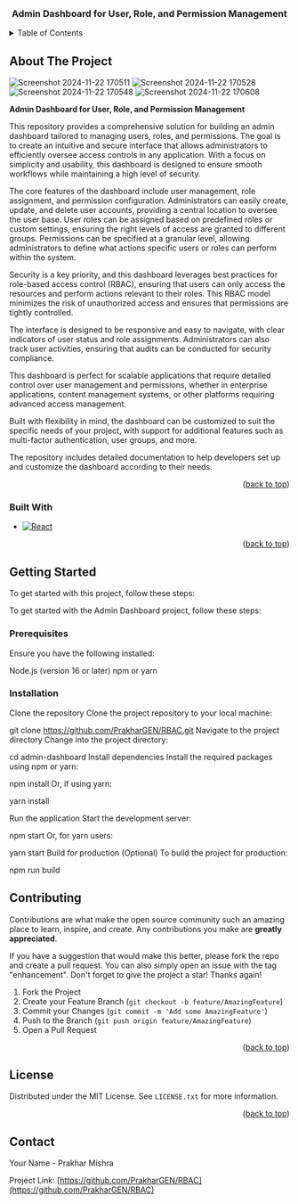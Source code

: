 <a id="readme-top"></a>






<br />
<div align="center">
  <a href="https://github.com/PrakharGEN/RBAC">
    
  </a>

<h3 align="center">Admin Dashboard for User, Role, and Permission Management</h3>

  <p align="center">
   
  </p>
</div>



<!-- TABLE OF CONTENTS -->
<details>
  <summary>Table of Contents</summary>
  <ol>
    <li>
      <a href="#about-the-project">About The Project</a>
      <ul>
        <li><a href="#built-with">Built With</a></li>
      </ul>
    </li>
    <li>
      <a href="#getting-started">Getting Started</a>
      <ul>
        <li><a href="#prerequisites">Prerequisites</a></li>
        <li><a href="#installation">Installation</a></li>
      </ul>
    </li>
    <li><a href="#usage">Usage</a></li>
    <li><a href="#roadmap">Roadmap</a></li>
    <li><a href="#contributing">Contributing</a></li>
    <li><a href="#license">License</a></li>
    <li><a href="#contact">Contact</a></li>
    <li><a href="#acknowledgments">Acknowledgments</a></li>
  </ol>
</details>



<!-- ABOUT THE PROJECT -->
## About The Project
![Screenshot 2024-11-22 170511](https://github.com/user-attachments/assets/6c459000-f529-4a2a-84ac-afe686bed43e)
![Screenshot 2024-11-22 170528](https://github.com/user-attachments/assets/69d57280-c9a2-4368-a33b-9922cdf021b6)
![Screenshot 2024-11-22 170548](https://github.com/user-attachments/assets/4caa4084-ec36-4100-a146-45c3e6bd91eb)
![Screenshot 2024-11-22 170608](https://github.com/user-attachments/assets/77f1a350-a979-4538-8cb3-c50f1c219342)




**Admin Dashboard for User, Role, and Permission Management**

This repository provides a comprehensive solution for building an admin dashboard tailored to managing users, roles, and permissions. The goal is to create an intuitive and secure interface that allows administrators to efficiently oversee access controls in any application. With a focus on simplicity and usability, this dashboard is designed to ensure smooth workflows while maintaining a high level of security.

The core features of the dashboard include user management, role assignment, and permission configuration. Administrators can easily create, update, and delete user accounts, providing a central location to oversee the user base. User roles can be assigned based on predefined roles or custom settings, ensuring the right levels of access are granted to different groups. Permissions can be specified at a granular level, allowing administrators to define what actions specific users or roles can perform within the system.

Security is a key priority, and this dashboard leverages best practices for role-based access control (RBAC), ensuring that users can only access the resources and perform actions relevant to their roles. This RBAC model minimizes the risk of unauthorized access and ensures that permissions are tightly controlled.

The interface is designed to be responsive and easy to navigate, with clear indicators of user status and role assignments. Administrators can also track user activities, ensuring that audits can be conducted for security compliance.

This dashboard is perfect for scalable applications that require detailed control over user management and permissions, whether in enterprise applications, content management systems, or other platforms requiring advanced access management. 

Built with flexibility in mind, the dashboard can be customized to suit the specific needs of your project, with support for additional features such as multi-factor authentication, user groups, and more.

The repository includes detailed documentation to help developers set up and customize the dashboard according to their needs.
<p align="right">(<a href="#readme-top">back to top</a>)</p>



### Built With

* [![React][React.js]][React-url]


<p align="right">(<a href="#readme-top">back to top</a>)</p>



<!-- GETTING STARTED -->
## Getting Started

To get started with this project, follow these steps:

To get started with the Admin Dashboard project, follow these steps:

### Prerequisites

Ensure you have the following installed:

Node.js (version 16 or later) npm or yarn

### Installation

Clone the repository Clone the project repository to your local machine:

git clone https://github.com/PrakharGEN/RBAC.git Navigate to the project directory Change into the project directory:

cd admin-dashboard Install dependencies Install the required packages using npm or yarn:

npm install Or, if using yarn:

yarn install

Run the application Start the development server:

npm start Or, for yarn users:

yarn start Build for production (Optional) To build the project for production:

npm run build





<!-- CONTRIBUTING -->
## Contributing

Contributions are what make the open source community such an amazing place to learn, inspire, and create. Any contributions you make are **greatly appreciated**.

If you have a suggestion that would make this better, please fork the repo and create a pull request. You can also simply open an issue with the tag "enhancement".
Don't forget to give the project a star! Thanks again!

1. Fork the Project
2. Create your Feature Branch (`git checkout -b feature/AmazingFeature`)
3. Commit your Changes (`git commit -m 'Add some AmazingFeature'`)
4. Push to the Branch (`git push origin feature/AmazingFeature`)
5. Open a Pull Request

<p align="right">(<a href="#readme-top">back to top</a>)</p>




<!-- LICENSE -->
## License

Distributed under the MIT License. See `LICENSE.txt` for more information.

<p align="right">(<a href="#readme-top">back to top</a>)</p>



<!-- CONTACT -->
## Contact

Your Name - Prakhar Mishra

Project Link: [https://github.com/PrakharGEN/RBAC](https://github.com/PrakharGEN/RBAC)



[React.js]: https://img.shields.io/badge/React-20232A?style=for-the-badge&logo=react&logoColor=61DAFB
[React-url]: https://reactjs.org/
